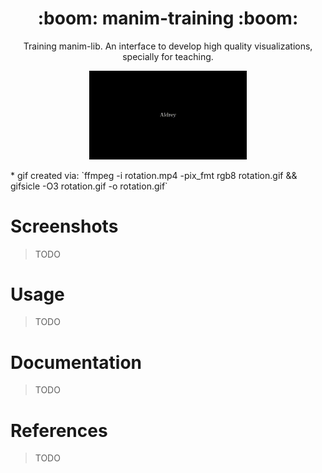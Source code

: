 <h1 align='center'>:boom: manim-training :boom:</h1>

<p align='center'> Training manim-lib. An interface to develop high quality visualizations, specially for teaching.</p>
<p align='center'><img src="/previews/rotation.gif" width="50%"/> </p>
* gif created via: `ffmpeg -i rotation.mp4 -pix_fmt rgb8 rotation.gif && gifsicle -O3 rotation.gif -o rotation.gif`

# Screenshots 


> TODO

# Usage

> TODO

# Documentation 

> TODO

# References

> TODO
